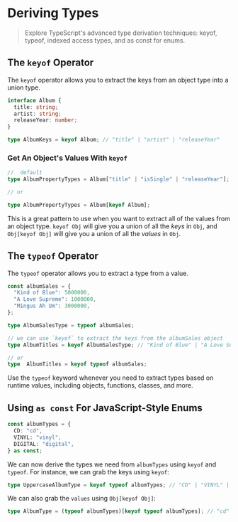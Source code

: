 # Deriving Types

> Explore TypeScript's advanced type derivation techniques: keyof, typeof, indexed access types, and as const for enums.

## The `keyof` Operator

The `keyof` operator allows you to extract the keys from an object type into a union type.

```ts
interface Album {
  title: string;
  artist: string;
  releaseYear: number;
}

type AlbumKeys = keyof Album; // "title" | "artist" | "releaseYear"
```

### Get An Object's Values With `keyof`

```ts
//  default
type AlbumPropertyTypes = Album["title" | "isSingle" | "releaseYear"];

// or

type AlbumPropertyTypes = Album[keyof Album];
```

This is a great pattern to use when you want to extract all of the values from an object type. `keyof Obj` will give you a union of all the *keys* in `Obj`, and `Obj[keyof Obj]` will give you a union of all the *values* in `Obj`.

## The `typeof` Operator

The `typeof` operator allows you to extract a type from a value.

```ts
const albumSales = {
  "Kind of Blue": 5000000,
  "A Love Supreme": 1000000,
  "Mingus Ah Um": 3000000,
};

type AlbumSalesType = typeof albumSales;

// we can use `keyof` to extract the keys from the albumSales object
type AlbumTitles = keyof AlbumSalesType; // "Kind of Blue" | "A Love Supreme" | "Mingus Ah Um"

// or
type  AlbumTitles = keyof typeof albumSales;
```

Use the `typeof` keyword whenever you need to extract types based on runtime values, including objects, functions, classes, and more.


## Using `as const` For JavaScript-Style Enums

```ts
const albumTypes = {
  CD: "cd",
  VINYL: "vinyl",
  DIGITAL: "digital",
} as const;
```

We can now derive the types we need from `albumTypes` using `keyof` and `typeof`. For instance, we can grab the keys using `keyof`:

```ts
type UppercaseAlbumType = keyof typeof albumTypes; // "CD" | "VINYL" | "DIGITAL"
```

We can also grab the `values` using `Obj[keyof Obj]`:

```ts
type AlbumType = (typeof albumTypes)[keyof typeof albumTypes]; // "cd" | "vinyl" | "digital"
```